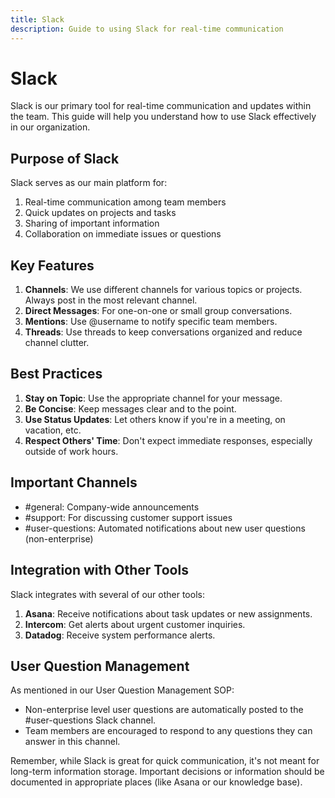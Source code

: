 ```yaml
---
title: Slack
description: Guide to using Slack for real-time communication
---
```


# Slack

Slack is our primary tool for real-time communication and updates within the team. This guide will help you understand how to use Slack effectively in our organization.

## Purpose of Slack

Slack serves as our main platform for:

1. Real-time communication among team members
2. Quick updates on projects and tasks
3. Sharing of important information
4. Collaboration on immediate issues or questions

## Key Features

1. **Channels**: We use different channels for various topics or projects. Always post in the most relevant channel.
2. **Direct Messages**: For one-on-one or small group conversations.
3. **Mentions**: Use @username to notify specific team members.
4. **Threads**: Use threads to keep conversations organized and reduce channel clutter.

## Best Practices

1. **Stay on Topic**: Use the appropriate channel for your message.
2. **Be Concise**: Keep messages clear and to the point.
3. **Use Status Updates**: Let others know if you're in a meeting, on vacation, etc.
4. **Respect Others' Time**: Don't expect immediate responses, especially outside of work hours.

## Important Channels

- #general: Company-wide announcements
- #support: For discussing customer support issues
- #user-questions: Automated notifications about new user questions (non-enterprise)

## Integration with Other Tools

Slack integrates with several of our other tools:

1. **Asana**: Receive notifications about task updates or new assignments.
2. **Intercom**: Get alerts about urgent customer inquiries.
3. **Datadog**: Receive system performance alerts.

## User Question Management

As mentioned in our User Question Management SOP:

- Non-enterprise level user questions are automatically posted to the #user-questions Slack channel.
- Team members are encouraged to respond to any questions they can answer in this channel.

Remember, while Slack is great for quick communication, it's not meant for long-term information storage. Important decisions or information should be documented in appropriate places (like Asana or our knowledge base).
